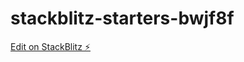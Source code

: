 # stackblitz-starters-bwjf8f

[Edit on StackBlitz ⚡️](https://stackblitz.com/edit/stackblitz-starters-bwjf8f)